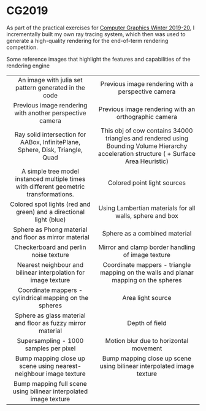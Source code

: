 # CG2019

As part of the practical exercises for [Computer Graphics Winter 2019-20](https://graphics.cg.uni-saarland.de/courses/cg1-2019/), I incrementally built my own ray tracing system, which then was used to generate a high-quality rendering for the end-of-term rendering competition.

Some reference images that highlight the features and capabilities of the rendering engine

<table width="500" cellpadding="5">
   <tr>
    <td align="center" valign="center">
      <img src="/images/assignment*-images/a1.png" alt="" />
      <br />
      An image with julia set pattern generated in the code
    </td>
    <td align="center" valign="center">
      <img src="/images/assignment*-images/a1-2.png" alt="" />
      <br />
      Previous image rendering with a perspective camera
    </td>
  </tr>

  <tr>
    <td align="center" valign="center">
      <img src="/images/assignment*-images/a1-3.png" alt=""/>
      <br />
     Previous image rendering with another perspective camera
    </td>
    <td align="center" valign="center">
      <img src="/images/assignment*-images/a1-4.png" alt=""/>
      <br />
      Previous image rendering with an orthographic camera
    </td>
  </tr>
  
  <tr>
    <td align="center" valign="center">
      <img src="/images/assignment*-images/a2-2.png" alt="" />
      <br />
      Ray solid intersection for AABox, InfinitePlane, Sphere, Disk, Triangle, Quad
    </td>
    <td align="center" valign="center">
      <img src="/images/assignment*-images/a3-1.png" alt="" />
      <br />
      This obj of cow contains 34000 triangles and rendered using Bounding Volume Hierarchy acceleration structure ( + Surface Area Heuristic)
    </td>
  </tr>

  <tr>
    <td align="center" valign="center">
      <img src="/images/assignment*-images/a4-1.png" alt="" />
      <br />
      A simple tree model instanced multiple times with different geometric transformations. 
    </td>
    <td align="center" valign="center">
      <img src="/images/assignment*-images/a5-1.png" alt="" />
      <br />
      Colored point light sources
    </td>
  </tr>

  <tr>
    <td align="center" valign="center">
      <img src="/images/assignment*-images/a5-3.png" alt="" />
      <br />
      Colored spot lights (red and green) and a directional light (blue)
    </td>
    <td align="center" valign="center">
      <img src="/images/assignment6-images/a6-1a.png" alt="" />
      <br />
      Using Lambertian materials for all walls, sphere and box
    </td>
  </tr>

  <tr>
    <td align="center" valign="center">
      <img src="/images/assignment6-images/a6-1b.png" alt="" />
      <br />
      Sphere as Phong material and floor as mirror material 
    </td>
    <td align="center" valign="center">
      <img src="/images/assignment6-images/a6-1c.png" alt="" />
      <br />
      Sphere as a combined material
    </td>
  </tr>

  <tr>
    <td align="center" valign="center">
      <img src="/images/assignment6-images/a6-2a.png" alt="" />
      <br />
      Checkerboard and perlin noise texture
    </td>
    <td align="center" valign="center">
      <img src="/images/assignment6-images/a6-2b.png" alt="" />
      <br />
      Mirror and clamp border handling of image texture
    </td>
  </tr>

  <tr>
    <td align="center" valign="center">
      <img src="/images/assignment6-images/a6-2c.png" alt="" />
      <br />
      Nearest neighbour and bilinear interpolation for image texture
    </td>
    <td align="center" valign="center">
      <img src="/images/assignment6-images/a6-4c.png" alt="" />
      <br />
      Coordinate mappers - triangle mapping on the walls and planar mapping on the spheres
    </td>
  </tr>

  <tr>
    <td align="center" valign="center">
      <img src="/images/assignment6-images/a6-4d.png" alt="" />
      <br />
      Coordinate mappers -cylindrical mapping on the spheres
    </td>
    <td align="center" valign="center">
      <img src="/images/assignment7-images/a7-1.png" alt="" />
      <br />
      Area light source
    </td>
  </tr>

  <tr>
    <td align="center" valign="center">
      <img src="/images/assignment7-images/a7-2.png" alt="" />
      <br />
      Sphere as glass material and floor as fuzzy mirror material
    </td>
    <td align="center" valign="center">
      <img src="/images/assignment7-images/a7-3a.png" alt="" />
      <br />
      Depth of field
    </td>
  </tr>

  <tr>
    <td align="center" valign="center">
      <img src="/images/assignment7-images/a7-3b.png" alt="" />
      <br />
      Supersampling - 1000 samples per pixel 
    </td>
    <td align="center" valign="center">
      <img src="/images/assignment7-images/a7-4_transx_blur.png" alt="" />
      <br />
      Motion blur due to horizontal movement
    </td>
  </tr>

  <tr>
    <td align="center" valign="center">
      <img src="/images/assignment8-images/a8-1a.png" alt="" />
      <br />
      Bump mapping close up scene using nearest-neighbour image texture
    </td>
    <td align="center" valign="center">
      <img src="/images/assignment8-images/a8-1b.png" alt="" />
      <br />
      Bump mapping close up scene using bilinear interpolated image texture
    </td>
  </tr>

  <tr>
    <td align="center" valign="center">
      <img src="/images/assignment8-images/a8-2.png" alt="" />
      <br />
      Bump mapping full scene using bilinear interpolated image texture
    </td>
  </tr>

</table>
